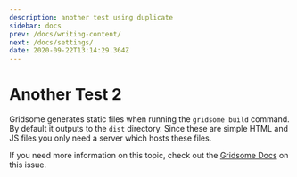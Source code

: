 ```yaml
---
description: another test using duplicate
sidebar: docs
prev: /docs/writing-content/
next: /docs/settings/
date: 2020-09-22T13:14:29.364Z
---
```

# Another Test 2

Gridsome generates static files when running the `gridsome build` command. By default it outputs to the `dist` directory.
Since these are simple HTML and JS files you only need a server which hosts these files.

If you need more information on this topic, check out the [Gridsome Docs](https://gridsome.org/docs/deploy-to-netlify/) on this issue.